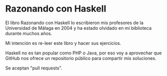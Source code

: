 # Razonando con Haskell

El libro Razonando con Haskell lo escribieron mis profesores de la Universidad de Málaga en 2004 y ha estado olvidado en mi biblioteca durante muchos años.

Mi intención es re-leer este libro y hacer sus ejercicios.

Haskell no es tan popular como PHP o Java, por eso voy a aprovechar que GitHub nos ofrece un repositorio público para compartir mis soluciones.

Se aceptan "pull requests".
